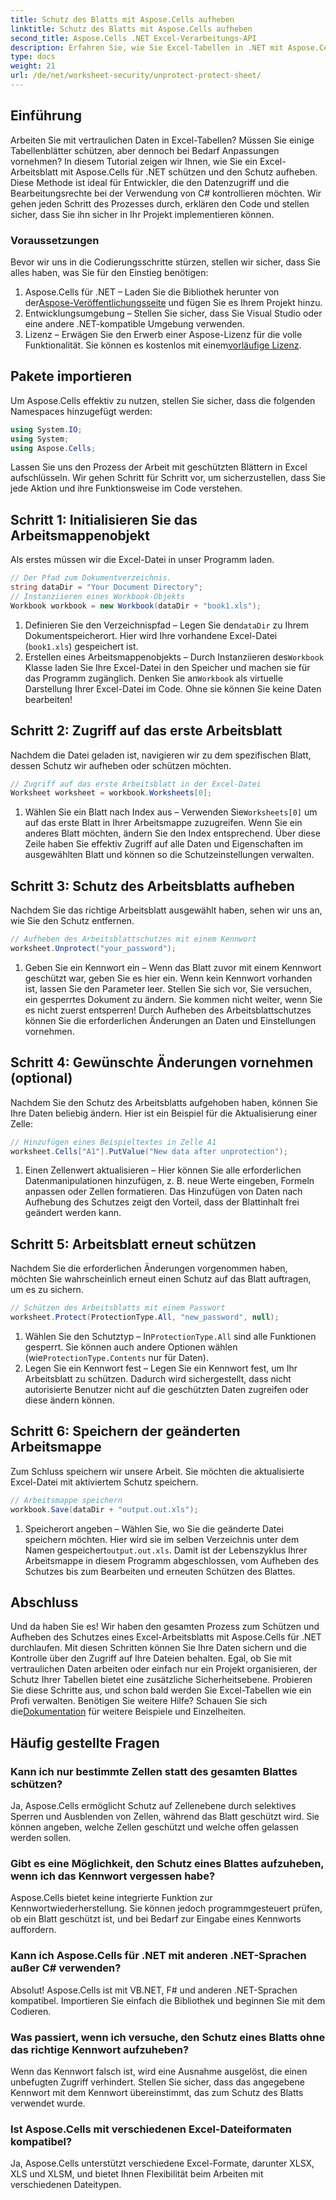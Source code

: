 ```yaml
---
title: Schutz des Blatts mit Aspose.Cells aufheben
linktitle: Schutz des Blatts mit Aspose.Cells aufheben
second_title: Aspose.Cells .NET Excel-Verarbeitungs-API
description: Erfahren Sie, wie Sie Excel-Tabellen in .NET mit Aspose.Cells schützen und den Schutz aufheben. Folgen Sie dieser Schritt-für-Schritt-Anleitung, um Ihre Tabellen zu sichern.
type: docs
weight: 21
url: /de/net/worksheet-security/unprotect-protect-sheet/
---
```

## Einführung
Arbeiten Sie mit vertraulichen Daten in Excel-Tabellen? Müssen Sie einige Tabellenblätter schützen, aber dennoch bei Bedarf Anpassungen vornehmen? In diesem Tutorial zeigen wir Ihnen, wie Sie ein Excel-Arbeitsblatt mit Aspose.Cells für .NET schützen und den Schutz aufheben. Diese Methode ist ideal für Entwickler, die den Datenzugriff und die Bearbeitungsrechte bei der Verwendung von C# kontrollieren möchten. Wir gehen jeden Schritt des Prozesses durch, erklären den Code und stellen sicher, dass Sie ihn sicher in Ihr Projekt implementieren können.
### Voraussetzungen
Bevor wir uns in die Codierungsschritte stürzen, stellen wir sicher, dass Sie alles haben, was Sie für den Einstieg benötigen:
1.  Aspose.Cells für .NET – Laden Sie die Bibliothek herunter von der[Aspose-Veröffentlichungsseite](https://releases.aspose.com/cells/net/) und fügen Sie es Ihrem Projekt hinzu.
2. Entwicklungsumgebung – Stellen Sie sicher, dass Sie Visual Studio oder eine andere .NET-kompatible Umgebung verwenden.
3. Lizenz – Erwägen Sie den Erwerb einer Aspose-Lizenz für die volle Funktionalität. Sie können es kostenlos mit einem[vorläufige Lizenz](https://purchase.aspose.com/temporary-license/).
## Pakete importieren
Um Aspose.Cells effektiv zu nutzen, stellen Sie sicher, dass die folgenden Namespaces hinzugefügt werden:
```csharp
using System.IO;
using System;
using Aspose.Cells;
```
Lassen Sie uns den Prozess der Arbeit mit geschützten Blättern in Excel aufschlüsseln. Wir gehen Schritt für Schritt vor, um sicherzustellen, dass Sie jede Aktion und ihre Funktionsweise im Code verstehen.
## Schritt 1: Initialisieren Sie das Arbeitsmappenobjekt
Als erstes müssen wir die Excel-Datei in unser Programm laden.
```csharp
// Der Pfad zum Dokumentverzeichnis.
string dataDir = "Your Document Directory";
// Instanziieren eines Workbook-Objekts
Workbook workbook = new Workbook(dataDir + "book1.xls");
```
1.  Definieren Sie den Verzeichnispfad – Legen Sie den`dataDir` zu Ihrem Dokumentspeicherort. Hier wird Ihre vorhandene Excel-Datei (`book1.xls`) gespeichert ist.
2.  Erstellen eines Arbeitsmappenobjekts – Durch Instanziieren des`Workbook` Klasse laden Sie Ihre Excel-Datei in den Speicher und machen sie für das Programm zugänglich.
 Denken Sie an`Workbook` als virtuelle Darstellung Ihrer Excel-Datei im Code. Ohne sie können Sie keine Daten bearbeiten!
## Schritt 2: Zugriff auf das erste Arbeitsblatt
Nachdem die Datei geladen ist, navigieren wir zu dem spezifischen Blatt, dessen Schutz wir aufheben oder schützen möchten.
```csharp
// Zugriff auf das erste Arbeitsblatt in der Excel-Datei
Worksheet worksheet = workbook.Worksheets[0];
```
1.  Wählen Sie ein Blatt nach Index aus – Verwenden Sie`Worksheets[0]` um auf das erste Blatt in Ihrer Arbeitsmappe zuzugreifen. Wenn Sie ein anderes Blatt möchten, ändern Sie den Index entsprechend.
Über diese Zeile haben Sie effektiv Zugriff auf alle Daten und Eigenschaften im ausgewählten Blatt und können so die Schutzeinstellungen verwalten.
## Schritt 3: Schutz des Arbeitsblatts aufheben
Nachdem Sie das richtige Arbeitsblatt ausgewählt haben, sehen wir uns an, wie Sie den Schutz entfernen.
```csharp
// Aufheben des Arbeitsblattschutzes mit einem Kennwort
worksheet.Unprotect("your_password");
```
1. Geben Sie ein Kennwort ein – Wenn das Blatt zuvor mit einem Kennwort geschützt war, geben Sie es hier ein. Wenn kein Kennwort vorhanden ist, lassen Sie den Parameter leer.
Stellen Sie sich vor, Sie versuchen, ein gesperrtes Dokument zu ändern. Sie kommen nicht weiter, wenn Sie es nicht zuerst entsperren! Durch Aufheben des Arbeitsblattschutzes können Sie die erforderlichen Änderungen an Daten und Einstellungen vornehmen.
## Schritt 4: Gewünschte Änderungen vornehmen (optional)
Nachdem Sie den Schutz des Arbeitsblatts aufgehoben haben, können Sie Ihre Daten beliebig ändern. Hier ist ein Beispiel für die Aktualisierung einer Zelle:
```csharp
// Hinzufügen eines Beispieltextes in Zelle A1
worksheet.Cells["A1"].PutValue("New data after unprotection");
```
1. Einen Zellenwert aktualisieren – Hier können Sie alle erforderlichen Datenmanipulationen hinzufügen, z. B. neue Werte eingeben, Formeln anpassen oder Zellen formatieren.
Das Hinzufügen von Daten nach Aufhebung des Schutzes zeigt den Vorteil, dass der Blattinhalt frei geändert werden kann.
## Schritt 5: Arbeitsblatt erneut schützen
Nachdem Sie die erforderlichen Änderungen vorgenommen haben, möchten Sie wahrscheinlich erneut einen Schutz auf das Blatt auftragen, um es zu sichern.
```csharp
// Schützen des Arbeitsblatts mit einem Passwort
worksheet.Protect(ProtectionType.All, "new_password", null);
```
1.  Wählen Sie den Schutztyp – In`ProtectionType.All` sind alle Funktionen gesperrt. Sie können auch andere Optionen wählen (wie`ProtectionType.Contents` nur für Daten).
2. Legen Sie ein Kennwort fest – Legen Sie ein Kennwort fest, um Ihr Arbeitsblatt zu schützen. Dadurch wird sichergestellt, dass nicht autorisierte Benutzer nicht auf die geschützten Daten zugreifen oder diese ändern können.
## Schritt 6: Speichern der geänderten Arbeitsmappe
Zum Schluss speichern wir unsere Arbeit. Sie möchten die aktualisierte Excel-Datei mit aktiviertem Schutz speichern.
```csharp
// Arbeitsmappe speichern
workbook.Save(dataDir + "output.out.xls");
```
1.  Speicherort angeben – Wählen Sie, wo Sie die geänderte Datei speichern möchten. Hier wird sie im selben Verzeichnis unter dem Namen gespeichert`output.out.xls`.
Damit ist der Lebenszyklus Ihrer Arbeitsmappe in diesem Programm abgeschlossen, vom Aufheben des Schutzes bis zum Bearbeiten und erneuten Schützen des Blattes.

## Abschluss
Und da haben Sie es! Wir haben den gesamten Prozess zum Schützen und Aufheben des Schutzes eines Excel-Arbeitsblatts mit Aspose.Cells für .NET durchlaufen. Mit diesen Schritten können Sie Ihre Daten sichern und die Kontrolle über den Zugriff auf Ihre Dateien behalten. 
 Egal, ob Sie mit vertraulichen Daten arbeiten oder einfach nur ein Projekt organisieren, der Schutz Ihrer Tabellen bietet eine zusätzliche Sicherheitsebene. Probieren Sie diese Schritte aus, und schon bald werden Sie Excel-Tabellen wie ein Profi verwalten. Benötigen Sie weitere Hilfe? Schauen Sie sich die[Dokumentation](https://reference.aspose.com/cells/net/) für weitere Beispiele und Einzelheiten.
## Häufig gestellte Fragen
### Kann ich nur bestimmte Zellen statt des gesamten Blattes schützen?  
Ja, Aspose.Cells ermöglicht Schutz auf Zellenebene durch selektives Sperren und Ausblenden von Zellen, während das Blatt geschützt wird. Sie können angeben, welche Zellen geschützt und welche offen gelassen werden sollen.
### Gibt es eine Möglichkeit, den Schutz eines Blattes aufzuheben, wenn ich das Kennwort vergessen habe?  
Aspose.Cells bietet keine integrierte Funktion zur Kennwortwiederherstellung. Sie können jedoch programmgesteuert prüfen, ob ein Blatt geschützt ist, und bei Bedarf zur Eingabe eines Kennworts auffordern.
### Kann ich Aspose.Cells für .NET mit anderen .NET-Sprachen außer C# verwenden?  
Absolut! Aspose.Cells ist mit VB.NET, F# und anderen .NET-Sprachen kompatibel. Importieren Sie einfach die Bibliothek und beginnen Sie mit dem Codieren.
### Was passiert, wenn ich versuche, den Schutz eines Blatts ohne das richtige Kennwort aufzuheben?  
Wenn das Kennwort falsch ist, wird eine Ausnahme ausgelöst, die einen unbefugten Zugriff verhindert. Stellen Sie sicher, dass das angegebene Kennwort mit dem Kennwort übereinstimmt, das zum Schutz des Blatts verwendet wurde.
### Ist Aspose.Cells mit verschiedenen Excel-Dateiformaten kompatibel?  
Ja, Aspose.Cells unterstützt verschiedene Excel-Formate, darunter XLSX, XLS und XLSM, und bietet Ihnen Flexibilität beim Arbeiten mit verschiedenen Dateitypen.
